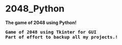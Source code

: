 # 2048_Python
<strong> The game of 2048 using Python! <strong>
<pre>
Game of 2048 using Tkinter for GUI
Part of effort to backup all my projects.!
</pre>